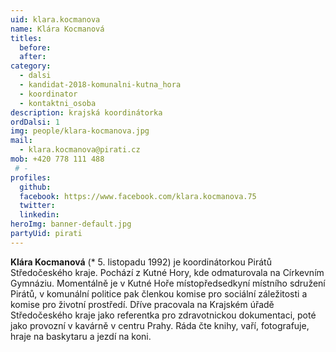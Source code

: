 ```yaml
---
uid: klara.kocmanova
name: Klára Kocmanová
titles: 
  before: 
  after: 
category:
  - dalsi
  - kandidat-2018-komunalni-kutna_hora
  - koordinator
  - kontaktni_osoba
description: krajská koordinátorka
ordDalsi: 1
img: people/klara-kocmanova.jpg
mail:
  - klara.kocmanova@pirati.cz
mob: +420 778 111 488
 # -
profiles:
  github:
  facebook: https://www.facebook.com/klara.kocmanova.75
  twitter:
  linkedin:
heroImg: banner-default.jpg
partyUid: pirati
---
```


**Klára Kocmanová** (* 5. listopadu 1992) je koordinátorkou Pirátů Středočeského kraje. Pochází z Kutné Hory, kde odmaturovala na Církevním Gymnáziu. Momentálně je v Kutné Hoře místopředsedkyní místního sdružení Pirátů, v komunální politice pak členkou komise pro sociální záležitosti a komise pro životní prostředí. Dříve pracovala na Krajském úřadě Středočeského kraje jako referentka pro zdravotnickou dokumentaci, poté jako provozní v kavárně v centru Prahy. Ráda čte knihy, vaří, fotografuje, hraje na baskytaru a jezdí na koni.


